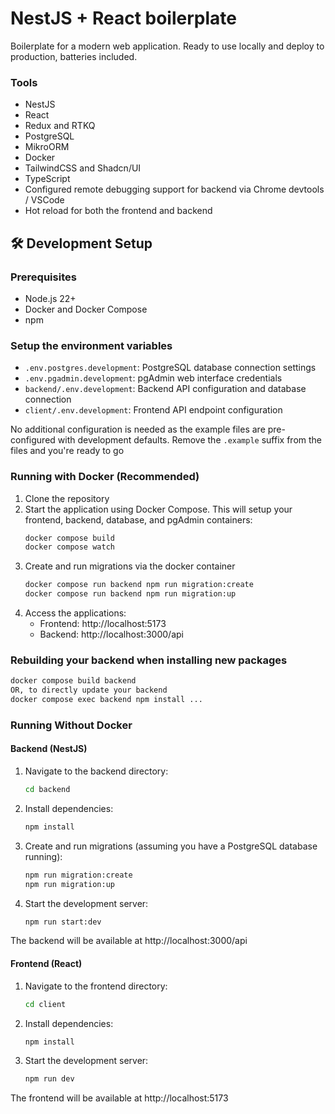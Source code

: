 # NestJS + React boilerplate

Boilerplate for a modern web application. Ready to use locally and deploy to production, batteries included.

### Tools

- NestJS
- React
- Redux and RTKQ
- PostgreSQL
- MikroORM
- Docker
- TailwindCSS and Shadcn/UI
- TypeScript
- Configured remote debugging support for backend via Chrome devtools / VSCode
- Hot reload for both the frontend and backend

## 🛠️ Development Setup

### Prerequisites

- Node.js 22+
- Docker and Docker Compose
- npm

### Setup the environment variables

- `.env.postgres.development`: PostgreSQL database connection settings
- `.env.pgadmin.development`: pgAdmin web interface credentials
- `backend/.env.development`: Backend API configuration and database connection
- `client/.env.development`: Frontend API endpoint configuration

No additional configuration is needed as the example files are pre-configured with development defaults. Remove the `.example` suffix from the files and you're ready to go

### Running with Docker (Recommended)

1. Clone the repository
2. Start the application using Docker Compose. This will setup your frontend, backend, database, and pgAdmin containers:
   ```bash
   docker compose build
   docker compose watch
   ```
3. Create and run migrations via the docker container
   ```bash
   docker compose run backend npm run migration:create
   docker compose run backend npm run migration:up
   ```
4. Access the applications:
   - Frontend: http://localhost:5173
   - Backend: http://localhost:3000/api

### Rebuilding your backend when installing new packages

```bash
docker compose build backend
OR, to directly update your backend
docker compose exec backend npm install ...
```

### Running Without Docker

#### Backend (NestJS)

1. Navigate to the backend directory:

   ```bash
   cd backend
   ```

2. Install dependencies:

   ```bash
   npm install
   ```

3. Create and run migrations (assuming you have a PostgreSQL database running):

   ```bash
   npm run migration:create
   npm run migration:up
   ```

4. Start the development server:
   ```bash
   npm run start:dev
   ```

The backend will be available at http://localhost:3000/api

#### Frontend (React)

1. Navigate to the frontend directory:

   ```bash
   cd client
   ```

2. Install dependencies:

   ```bash
   npm install
   ```

3. Start the development server:
   ```bash
   npm run dev
   ```

The frontend will be available at http://localhost:5173
